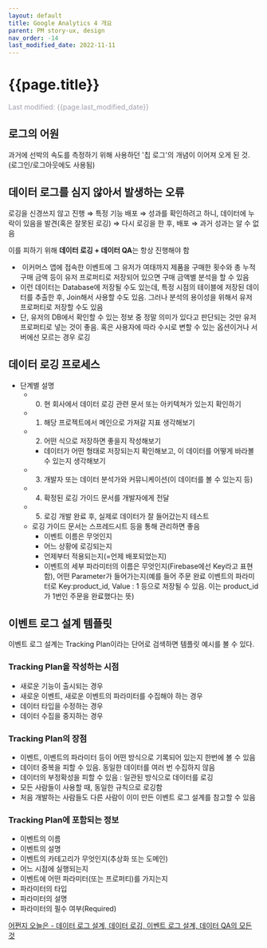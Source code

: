 ```yaml
---
layout: default
title: Google Analytics 4 개요
parent: PM story-ux, design
nav_order: -14
last_modified_date: 2022-11-11
---
```

# {{page.title}}
<span style = "color: #A39FAD">Last modified: {{page.last_modified_date}}</span>

## 로그의 어원
과거에 선박의 속도를 측정하기 위해 사용하던 '칩 로그'의 개념이 이어져 오게 된 것. (로그인/로그아웃에도 사용됨)

## 데이터 로그를 심지 않아서 발생하는 오류
로깅을 신경쓰지 않고 진행 ⇒ 특정 기능 배포 ⇒ 성과를 확인하려고 하니, 데이터에 누락이 있음을 발견(혹은 잘못된 로깅) ⇒ 다시 로깅을 한 후, 배포 ⇒ 과거 성과는 알 수 없음

이를 피하기 위해 <b>데이터 로깅 + 데이터 QA</b>는 항상 진행해야 함

-    이커머스 앱에 접속한 이벤트에 그 유저가 여태까지 제품을 구매한 횟수와 총 누적 구매 금액 등이 유저 프로퍼티로 저장되어 있으면 구매 금액별 분석을 할 수 있음
-   이런 데이터는 Database에 저장될 수도 있는데, 특정 시점의 테이블에 저장된 데이터를 추출한 후, Join해서 사용할 수도 있음. 그러나 분석의 용이성을 위해서 유저 프로퍼티로 저장할 수도 있음
-   단, 유저의 DB에서 확인할 수 있는 정보 중 정말 의미가 있다고 판단되는 것만 유저 프로퍼티로 넣는 것이 좋음. 혹은 사용자에 따라 수시로 변할 수 있는 옵션이거나 서버에선 모르는 경우 로깅

## 데이터 로깅 프로세스

-   단계별 설명
    -   0) 현 회사에서 데이터 로깅 관련 문서 또는 아키텍쳐가 있는지 확인하기
    -   1) 해당 프로젝트에서 메인으로 가져갈 지표 생각해보기
    -   2) 어떤 식으로 저장하면 좋을지 작성해보기
        -   데이터가 어떤 형태로 저장되는지 확인해보고, 이 데이터를 어떻게 바라볼 수 있는지 생각해보기
    -   3) 개발자 또는 데이터 분석가와 커뮤니케이션(이 데이터를 볼 수 있는지 등)
    -   4) 확정된 로깅 가이드 문서를 개발자에게 전달
    -   5) 로깅 개발 완료 후, 실제로 데이터가 잘 들어갔는지 테스트
    -   로깅 가이드 문서는 스프레드시트 등을 통해 관리하면 좋음
        -   이벤트 이름은 무엇인지
        -   어느 상황에 로깅되는지
        -   언제부터 적용되는지(=언제 배포되었는지)
        -   이벤트의 세부 파라미터의 이름은 무엇인지(Firebase에선 Key라고 표현함), 어떤 Parameter가 들어가는지(예를 들어 주문 완료 이벤트의 파라미터로 Key:product_id, Value : 1 등으로 저장될 수 있음. 이는 product_id가 1번인 주문을 완료했다는 뜻)


## 이벤트 로그 설계 템플릿
이벤트 로그 설계는 Tracking Plan이라는 단어로 검색하면 템플릿 예시를 볼 수 있다.

### Tracking Plan을 작성하는 시점
- 새로운 기능이 출시되는 경우
- 새로운 이벤트, 새로운 이벤트의 파라미터를 수집해야 하는 경우
- 데이터 타입을 수정하는 경우
- 데이터 수집을 중지하는 경우

### Tracking Plan의 장점
- 이벤트, 이벤트의 파라미터 등이 어떤 방식으로 기록되어 있는지 한번에 볼 수 있음
- 데이터 중복을 피할 수 있음. 동일한 데이터를 여러 번 수집하지 않음
- 데이터의 부정확성을 피할 수 있음 : 일관된 방식으로 데이터를 로깅
- 모든 사람들이 사용할 때, 동일한 규칙으로 로깅함
- 처음 개발하는 사람들도 다른 사람이 이미 만든 이벤트 로그 설계를 참고할 수 있음

### Tracking Plan에 포함되는 정보
- 이벤트의 이름
- 이벤트의 설명
- 이벤트의 카테고리가 무엇인지(추상화 또는 도메인)
- 어느 시점에 실행되는지
- 이벤트에 어떤 파라미터(또는 프로퍼티)를 가지는지
- 파라미터의 타입
- 파라미터의 설명
- 파라미터의 필수 여부(Required)

[어쩐지 오늘은 - 데이터 로그 설계, 데이터 로깅, 이벤트 로그 설계, 데이터 QA의 모든 것](https://zzsza.github.io/data/2021/06/13/data-event-log-definition/)
